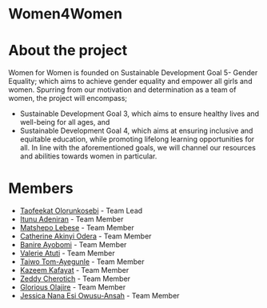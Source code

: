 # Women4Women
# About the project
Women for Women is founded on Sustainable Development Goal 5- Gender 
Equality; which aims to achieve gender equality and empower all girls and women.
Spurring from our motivation and determination as a team of women, the project will 
encompass;
* Sustainable Development Goal 3, which aims to ensure healthy lives and 
well-being for all ages, and
* Sustainable Development Goal 4, which aims at ensuring inclusive and 
equitable education, while promoting lifelong learning opportunities for all.
In line with the aforementioned goals, we will channel our resources and abilities 
towards women in particular.
# Members
* [Taofeekat Olorunkosebi](https://github.com/Taofeeqah) - Team Lead 
* [Itunu Adeniran](https://github.com/Itunuolade) - Team Member 
* [Matshepo Lebese](https://github.com/CoolMats) - Team Member 
* [Catherine Akinyi Odera](https://github.com/Kateodera) - Team Member
* [Banire Ayobomi](https://github.com/Glos-sy) - Team Member
* [Valerie Atuti](https://github.com/valerie254) - Team Member
* [Taiwo Tom-Ayegunle](https://github.com/TaiwoTom) - Team Member
* [Kazeem Kafayat](https://github.com/Kazeem-Kafayat) - Team Member
* [Zeddy Cherotich](https://github.com/Zeddymuge) - Team Member
* [Glorious Olajire](https://github.com/Korious) - Team Member
* [Jessica Nana Esi Owusu-Ansah](https://github.com/Jessicajerry15) - Team Member
